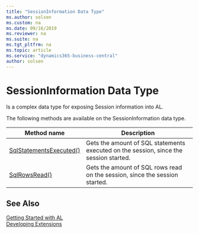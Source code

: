 ```yaml
---
title: "SessionInformation Data Type"
ms.author: solsen
ms.custom: na
ms.date: 09/16/2019
ms.reviewer: na
ms.suite: na
ms.tgt_pltfrm: na
ms.topic: article
ms.service: "dynamics365-business-central"
author: solsen
---
```

[//]: # (START>DO_NOT_EDIT)
[//]: # (IMPORTANT:Do not edit any of the content between here and the END>DO_NOT_EDIT.)
[//]: # (Any modifications should be made in the .xml files in the ModernDev repo.)
# SessionInformation Data Type
Is a complex data type for exposing Session information into AL.


The following methods are available on the SessionInformation data type.


|Method name|Description|
|-----------|-----------|
|[SqlStatementsExecuted()](sessioninformation-sqlstatementsexecuted-method.md)|Gets the amount of SQL statements executed on the session, since the session started.|
|[SqlRowsRead()](sessioninformation-sqlrowsread-method.md)|Gets the amount of SQL rows read on the session, since the session started.|


[//]: # (IMPORTANT: END>DO_NOT_EDIT)
## See Also  
[Getting Started with AL](../devenv-get-started.md)  
[Developing Extensions](../devenv-dev-overview.md)  